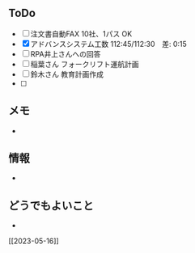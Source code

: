 ## ToDo
- [ ] 注文書自動FAX 10社、1パス OK
- [x] アドバンスシステム工数 112:45/112:30　差: 0:15
- [ ] RPA井上さんへの回答
- [ ] 稲葉さん フォークリフト運航計画
- [ ] 鈴木さん 教育計画作成
- [ ] 


## メモ
- 


## 情報
- 


## どうでもよいこと
- 


[[2023-05-16]]

